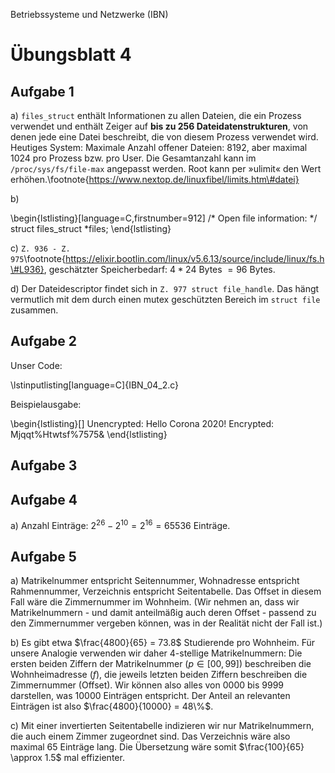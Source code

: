 Betriebssysteme und Netzwerke (IBN)

# Übungsblatt 4

## Aufgabe 1

a) `files_struct` enthält Informationen zu allen Dateien, die ein Prozess verwendet und enthält Zeiger auf **bis zu 256 Dateidatenstrukturen**, von denen jede eine Datei beschreibt, die von diesem Prozess verwendet wird.
Heutiges System: Maximale Anzahl offener Dateien: 8192, aber maximal 1024 pro Prozess bzw. pro User. Die Gesamtanzahl kann im `/proc/sys/fs/file-max` angepasst werden. Root kann per »ulimit« den Wert erhöhen.\footnote{https://www.nextop.de/linuxfibel/limits.htm\#datei}

b)

\begin{lstlisting}[language=C,firstnumber=912]
	/* Open file information: */
	struct files_struct		*files;
\end{lstlisting}

c) `Z. 936 - Z. 975`\footnote{https://elixir.bootlin.com/linux/v5.6.13/source/include/linux/fs.h\#L936}, geschätzter Speicherbedarf: $4*24$ Bytes $=96$ Bytes.

d) Der Dateidescriptor findet sich in `Z. 977 struct file_handle`. Das hängt vermutlich mit dem durch einen mutex geschützten Bereich im `struct file` zusammen.

## Aufgabe 2

Unser Code:

\lstinputlisting[language=C]{IBN_04_2.c}

Beispielausgabe:

\begin{lstlisting}[]
Unencrypted: Hello Corona 2020!
Encrypted: Mjqqt%Htwtsf%7575&
\end{lstlisting}

## Aufgabe 3

## Aufgabe 4

a) Anzahl Einträge: $2^26 - 2^10 = 2^16 = 65536$ Einträge.

## Aufgabe 5

a) Matrikelnummer entspricht Seitennummer, Wohnadresse entspricht Rahmennummer, Verzeichnis entspricht Seitentabelle. Das Offset in diesem Fall wäre die Zimmernummer im Wohnheim. (Wir nehmen an, dass wir Matrikelnummern - und damit anteilmäßig auch deren Offset - passend zu den Zimmernummer vergeben können, was in der Realität nicht der Fall ist.)

b) Es gibt etwa $\frac{4800}{65} = 73.8$ Studierende pro Wohnheim. Für unsere Analogie verwenden wir daher 4-stellige Matrikelnummern: Die ersten beiden Ziffern der Matrikelnummer ($p \in [00, 99]$) beschreiben die Wohnheimadresse ($f$), die jeweils letzten beiden Ziffern beschreiben die Zimmernummer (Offset). Wir können also alles von 0000 bis 9999 darstellen, was 10000 Einträgen entspricht. Der Anteil an relevanten Einträgen ist also $\frac{4800}{10000} = 48\%$.

c) Mit einer invertierten Seitentabelle indizieren wir nur Matrikelnummern, die auch einem Zimmer zugeordnet sind. Das Verzeichnis wäre also maximal 65 Einträge lang. Die Übersetzung wäre somit $\frac{100}{65} \approx 1.5$ mal effizienter.
